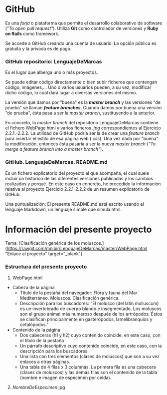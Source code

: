 # GitHub
Es una *forja* o plataforma que permite el desarrollo colaborativo de software (*"To open pull request"*). Utiliza **Git** como controlador de versiones y **Ruby on Rails** como framework.

Se accede a GitHub creando una cuenta de usuario. La opción pública es gratuita y la privada es de pago.

### GitHub repositorio: LenguajeDeMarcas
Es el lugar que alberga uno o más proyectos.

Se puede editar código directamente o bien subir ficheros que contengan código, imágenes,... Uno o varios usuarios pueden, a su vez, modificar dicho código, lo cual dará lugar a diversas versiones del mismo.

La versión que damos por "buena" es la ***master branch*** y las versiones "de prueba" se llaman ***feature branches***. Cuando damos por buena una versión "de prueba", ésta pasa a ser la *master branch*, sustituyendo a la anterior.

En concreto, la *master branch* del repositorio LenguajeDeMarcas contiene el fichero WebPage.html y varios ficheros *.jpg* correspondientes al Ejercicio 2.2.1.-2.2.2. La utilidad de GitHub podría ser la de crear una *feature branch* para insertar el estilo de esa página web (*.css*). Una vez dada por "buena" la modificación, entonces ésta pasaría a ser la nueva *master branch* (*"To merge a feature branch into a master branch"*).

### GitHub. LenguajeDeMarcas. README.md
Es un fichero explicatorio del proyecto al que acompaña, el cual suele incluir un histórico de las diferentes versiones publicadas y los cambios realizados y porqué. En este caso en concreto, he precedido la información relativa al proyecto Ejercicio 2.2.1-2.2.2 de un resumen explicatorio de GitHub.

Una puntualización: El presente README.md está escrito usando el lenguaje Markdown, un lenguaje simple que simula html.


# Información del presente proyecto
Tema: [Clasificación genérica de los moluscos.](https://rawgit.com/mnibir/LenguajeDeMarcas/master/WebPage.html "Enlace al proyecto" target="_blank")

### Estructura del presente proyecto
1. WebPage.html
  + Cabeza de la página
    - Título de la pestaña del navegador: Flora y fauna del Mar Mediterráneo. Moluscos. Clasificación genérica.
    - Descripción para los buscadores: "El molusco (del latín molluscum) es un invertebrado de cuerpo blando e insegmentado. Los moluscos son el grupo animal más numeroso después de los artrópodos. Éstos se clasifican principalmente en gasterópodos, lamelibranquios y cefalópodos."
  + Contenido de la página
    - Dos cabeceras (h1 y h2) cuyo contenido coincide, en este caso, con el título de la pestaña
    - Un párrafo descriptivo cuyo contenido coincide, en este caso, con la descripción para los buscadores.
    - Una lista con tres elementos (clases de moluscos) que son a su vez enlaces a otras páginas.
    - Una tabla de 4 filas x 3 columnas. La primera fila es una cabecera (clases de moluscos) y las demás filas son el contenido de la tabla (nombre e imagen de especimen por celda).
2. *NombreDeEspecimen*.jpg



